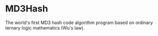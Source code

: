# MD3Hash
The world's first MD3 hash code algorithm program based on ordinary ternary logic mathematics (Wu's law).
